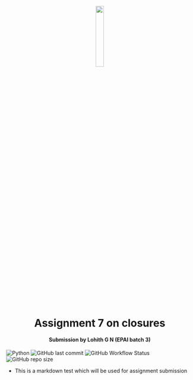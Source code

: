 <p align="center"><img width=20.5% src="https://avatars.githubusercontent.com/u/67179924?s=280&v=4"></p>

<h1 align="center">Assignment 7 on closures</h1>

<h4 align="center">Submission by Lohith G N (EPAI batch 3) </h4>

![Python](https://img.shields.io/badge/python-v3.6+-blue.svg) 
![GitHub last commit](https://img.shields.io/github/last-commit/lohith0501/The-School-of-AI-session-7-assignment-lohith0501)
![GitHub Workflow Status](https://img.shields.io/github/workflow/status/lohith0501/The-School-of-AI-session-7-assignment-lohith0501/Session_7-workflow)
![GitHub repo size](https://img.shields.io/github/repo-size/lohith0501/The-School-of-AI-session-7-assignment-lohith0501)


- This is a markdown test which will be used for assignment submission

